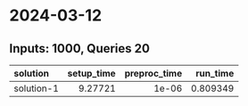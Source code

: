 # 2024-03-12

## Inputs: 1000, Queries 20

| solution   |   setup_time |   preproc_time |   run_time |
|:-----------|-------------:|---------------:|-----------:|
| solution-1 |      9.27721 |          1e-06 |   0.809349 |